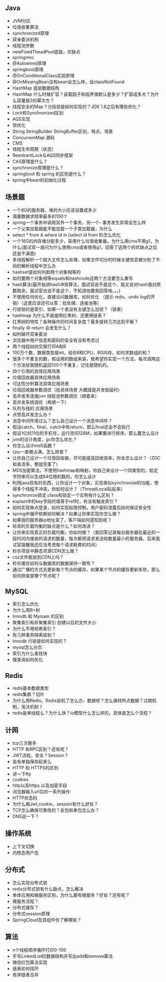 
## Java

- JVM分区
- 垃圾收集算法
- synchronized原理
- 双亲委派机制
- 线程池参数
- newFixedTheadPool底层，优缺点
- springmvc
- @Autowired原理
- springboot原理
- @OnConditionalClass实现原理
- @OnMissingBean没有bean会怎么样，会classNotFound
- HashMap 底层数据结构
- HashMap 什么时候扩容？装载因子和临界值默认是多少？扩容成多大？为什么容量是2的幂次方？
- 线程安全的Map？分段锁是如何实现的？JDK 1.8之后有哪些优化？
- Lock和Synchronized区别
- AQS实现
- 锁优化
- String StringBuilder StringBuffer区别，特点，场景
- ConcurrentMap 源码
- CMS
- 线程生命周期（状态）
- ReentrantLock与AQS同步框架
- CAS原理是什么？
- synchronize原理是什么？
- springboot 和 spring 的区别是什么？
- spring中bean的初始化过程

## 场景题
- 一个8G的服务器，堆的大小应该设置成多少
- 海量数据求频率最多的100个
- spring一个事务中调用另外一个事务，另一个- 事务发生异常会怎么样
- 一个父类加载器能不能加载一个子类加载器，为什么
- select * from A where id in (select id from B)怎么优化
- 一个16G的内存堆分配多少，采用什么垃圾收集器，为什么用cms不用g1，为什么(面试官一直问为什么使用cms或者使用g1，回答了这两个的优缺点之后还是不满意)
- 多线程解析一个超大文件怎么处理，如果文件切分的时候关键信息被分到了不同的解析线程中怎么办
- hashset是如何判断两个对象相等的
- 如何要两个对象相等equals和hashcode这两个方法要怎么重写
- hash算法(最开始讲hash冲突算法，面试官说不是这个，我又说对hash值对质数取余，面试官也说不是这个，不知道他要我回答啥。。。)
- 不使用任何优化，直接访问数据库，如何优化 （提示 redo、undo log的开销）（这里应该还可以答：批处理、连接池等）
- 行锁锁的是索引，如果一个表没有主键怎么加锁？（锁表）
- hashmap 为什么不直接用红黑树，还要用链表？
- 红黑树的特性？各种操作的时间复杂度？最多旋转几次达到平衡？
- finally 中 return 会发生什么？
- 如何破坏双亲委派
- 浏览器中用户信息和密码的安全有没有考虑过
- 两个线程如何交替打印A和B
- 100万个数，数据类型是int，给你8核CPU，8G内存，如何求数组的和？
- 很多个不重复的数，假设用的数组来装，我希望你实现一个方法，每次调用这个方法给我随机返回100个不重复，记住是随机的。
- 四个引用的具体应用场景
- 垃圾回收器具体应用场景
- 可达性分析算法具体应用场景
- 垃圾回收器参数调优（给具体场景 大概就是并发低延时）
- 高并发多连接jvm 线程池参数调优（顺着来）
- 高并发系统调优（再顺一下）
- 队列与栈的 应用场景
- 点赞高并发怎么办？
- 消息中间件用过么？怎么自己设计一个消息中间件？
- 假设catch，final，catch中有return，那么final还会不会执行
- 假设1亿的11位的手机号，运行空间128M，如果要进行排序，那么要怎么设计
- jvm的设计角度，gc你怎么优化？
- 你怎么设计md5函数？
- cpu一直被占满，怎么排查？
- 让你自己设计一个垃圾回收器，尽可能提高回收效率，你会怎么设计？（ZGC和香浓多，整就完事了）
- MD5加密算法，不使用hashmap和映射，你自己来设计一个同类型的，给定字符串可以生成64位随机数的，你怎么设计
- 利用java现有的东西，让你设计一个对象，实现类似synchronize的功能，使得多个线程不冲突，你如何设计？（ThreadLocal玩起来）
- synchronize锁定.class和锁定一个实例有什么区别？
- explain中的key字段的值等于ref时，有没有触发索引？
- 如何实现单点登录，如何实现权限控制，用户密码泄露后如何保证安全性
- spring中循环依赖如何解决？如果让你来实现你怎么做？
- 如果我的服务器ip地址变了，客户端如何感知到呢？
- 轮询的负载均衡的缺点是什么？如何改进？
- 让你来实现真正的负载均衡，你如何做？（我回答记录每台服务器在最近的一段时间内接收的请求的数量，每次都把请求发送给数量最小的服务器，后来面试官提醒我还应当考虑每个请求耗费的时间）
- 秒杀项目中静态资源CDN怎么做？
- css文件能放到CDN上吗？
- 秒杀缓存如何与数据库的数据保持一致性？
- 通过广播的方式去更新每个节点的缓存，如果某个节点的缓存更新失败，那么如何排查是哪个节点呢？

## MySQL
- 索引怎么优化
- 为什么用B+树
- Innodb 和 Myisam 的区别
- 聚集索引和非聚集索引 创建以后的文件大小
- 为什么不用哈希索引？
- 有几种事务隔离级别？
- Innodb 行锁是如何实现的？
- mysql怎么分页
- 索引为什么查找快
- 慢查询如何优化

## Redis
- redis基本数据类型
- redis集群？切片
- 为什么用Redis，Redis宕机了怎么办，数据呢？怎么保持热点数据？过期机制，淘汰机制？
- redis是单线程么？为什么快？io模型什么怎么样的，具体是怎么个流程？

## 计网
- tcp三次握手
- HTTP 和RPC区别？还有呢？
- JWT流程，安全？Session？
- 盐有单独保存起来么
- HTTP 和 HTTPS的区别
- 讲一下ftp
- cookies
- http以及https 以及加密手段
- 浏览器输入url后的一系列操作
- HTTP状态码
- 为什么用Jwt,cookie，session有什么好处？
- TCP怎么确保可靠性的？丢包和串包怎么办？
- DNS说一下？

## 操作系统
- 上下文切换
- 内核态用户态

## 分布式
- 怎么实现分布式锁
- redis分布式锁有什么缺点，怎么解决
- 单体应用和微服务区别，为什么要有微服务？好处？还有呢？
- 微服务流程？
- 分布式缓存？
- 分布式session原理
- SpringCloud及其组件你了解哪些？

## 算法
- n个线程顺序循环打印0-100
- 手写LinkedList的数据结构并写出add和remove算法
- 微信红包算法实现
- 链表如何找环
- 有序链表合并
